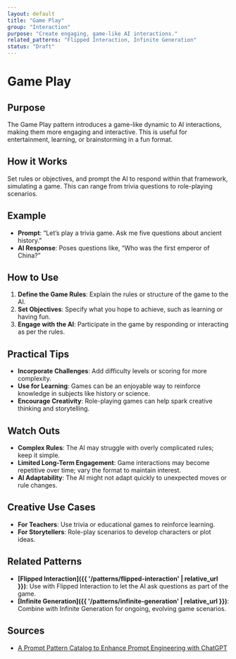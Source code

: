 ```yaml
---
layout: default
title: "Game Play"
group: "Interaction"
purpose: "Create engaging, game-like AI interactions."
related_patterns: "Flipped Interaction, Infinite Generation"
status: "Draft"
---
```


# Game Play

## Purpose
The Game Play pattern introduces a game-like dynamic to AI interactions, making them more engaging and interactive. This is useful for entertainment, learning, or brainstorming in a fun format.

## How it Works
Set rules or objectives, and prompt the AI to respond within that framework, simulating a game. This can range from trivia questions to role-playing scenarios.

## Example
- **Prompt**: “Let’s play a trivia game. Ask me five questions about ancient history.”
- **AI Response**: Poses questions like, “Who was the first emperor of China?”

## How to Use
1. **Define the Game Rules**: Explain the rules or structure of the game to the AI.
2. **Set Objectives**: Specify what you hope to achieve, such as learning or having fun.
3. **Engage with the AI**: Participate in the game by responding or interacting as per the rules.

## Practical Tips
- **Incorporate Challenges**: Add difficulty levels or scoring for more complexity.
- **Use for Learning**: Games can be an enjoyable way to reinforce knowledge in subjects like history or science.
- **Encourage Creativity**: Role-playing games can help spark creative thinking and storytelling.

## Watch Outs
- **Complex Rules**: The AI may struggle with overly complicated rules; keep it simple.
- **Limited Long-Term Engagement**: Game interactions may become repetitive over time; vary the format to maintain interest.
- **AI Adaptability**: The AI might not adapt quickly to unexpected moves or rule changes.

## Creative Use Cases
- **For Teachers**: Use trivia or educational games to reinforce learning.
- **For Storytellers**: Role-play scenarios to develop characters or plot ideas.

## Related Patterns
- **[Flipped Interaction]({{ '/patterns/flipped-interaction' | relative_url }})**: Use with Flipped Interaction to let the AI ask questions as part of the game.
- **[Infinite Generation]({{ '/patterns/infinite-generation' | relative_url }})**: Combine with Infinite Generation for ongoing, evolving game scenarios.

## Sources
- [A Prompt Pattern Catalog to Enhance Prompt Engineering with ChatGPT](https://arxiv.org/pdf/2302.11382)